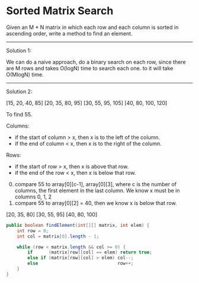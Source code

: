# Sorted Matrix Search

Given an M * N matrix in which each row and each column is sorted in ascending order, write a method to find an element.



--- 

Solution 1:

We can do a naive approach, do a binary search on each row, since there are M rows and takes O(logN) time to search each one. to it will take O(MlogN) time.

---

Solution 2:

[15, 20, 40, 85]
[20, 35, 80, 95]
[30, 55, 95, 105]
[40, 80, 100, 120]

To find 55. 

Columns:

+ if the start of column > x, then x is to the left of the column.
+ if the end of column < x, then x is to the right of the column.

Rows:

+ if the start of row > x, then x is above that row.
+ if the end of the row < x, then x is below that row. 

0. compare 55 to array[0][c-1], array[0][3], where c is the number of columns, the first element in the last column. We know x must be in columns 0, 1, 2
1. compare 55 to array[0][2] = 40, then we know x is below that row.

[20, 35, 80]
[30, 55, 95]
[40, 80, 100]

```java
public boolean findElement(int[][] matrix, int elem) {
    int row = 0;
    int col = matrix[0].length - 1;

    while (row < matrix.length && col >= 0) {
        if      (matrix[row][col] == elem) return true;
        else if (matrix[row][col] > elem) col--;
        else                              row++;
    }
}